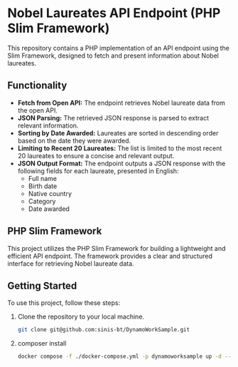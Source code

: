 # Nobel Laureates API Endpoint (PHP Slim Framework)

This repository contains a PHP implementation of an API endpoint using the Slim Framework, designed to fetch and present information about Nobel laureates.

## Functionality

- **Fetch from Open API:** The endpoint retrieves Nobel laureate data from the open API.
- **JSON Parsing:** The retrieved JSON response is parsed to extract relevant information.
- **Sorting by Date Awarded:** Laureates are sorted in descending order based on the date they were awarded.
- **Limiting to Recent 20 Laureates:** The list is limited to the most recent 20 laureates to ensure a concise and relevant output.
- **JSON Output Format:** The endpoint outputs a JSON response with the following fields for each laureate, presented in English:
  - Full name
  - Birth date
  - Native country
  - Category
  - Date awarded

## PHP Slim Framework

This project utilizes the PHP Slim Framework for building a lightweight and efficient API endpoint. The framework provides a clear and structured interface for retrieving Nobel laureate data.

## Getting Started

To use this project, follow these steps:

1. Clone the repository to your local machine.

   ```bash
   git clone git@github.com:sinis-bt/DynamoWorkSample.git
   
2. composer install

   ```bash
   docker compose -f ./docker-compose.yml -p dynamoworksample up -d --build slim
